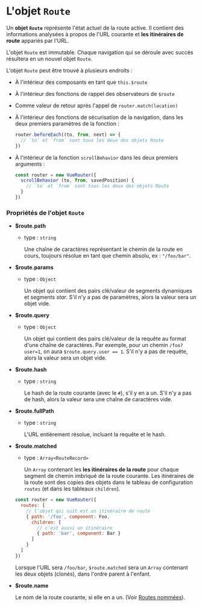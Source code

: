 # L'objet `Route`

Un **objet `Route`** représente l'état actuel de la route active. Il contient des informations analysées à propos de l'URL courante et **les itinéraires de route** appariés par l'URL.

L'objet `Route` est immutable. Chaque navigation qui se déroule avec succès résultera en un nouvel objet `Route`.

L'objet `Route` peut être trouvé à plusieurs endroits :

- À l'intérieur des composants en tant que `this.$route`

- À l'intérieur des fonctions de rappel des observateurs de `$route`

- Comme valeur de retour après l'appel de `router.match(location)`

- À l'intérieur des fonctions de sécurisation de la navigation, dans les deux premiers paramètres de la fonction :

  ``` js
  router.beforeEach((to, from, next) => {
    // `to` et `from` sont tous les deux des objets Route
  })
  ```

- À l'intérieur de la fonction `scrollBehavior` dans les deux premiers arguments :

  ``` js
  const router = new VueRouter({
    scrollBehavior (to, from, savedPosition) {
      // `to` et `from` sont tous les deux des objets Route
    }
  })
  ```

### Propriétés de l'objet `Route`

- **$route.path**

  - type : `string`

    Une chaîne de caractères représentant le chemin de la route en cours, toujours résolue en tant que chemin absolu, ex : `"/foo/bar"`.

- **$route.params**

  - type : `Object`

    Un objet qui contient des pairs clé/valeur de segments dynamiques et segments *star*. S'il n'y a pas de paramètres, alors la valeur sera un objet vide.

- **$route.query**

  - type : `Object`

    Un objet qui contient des pairs clé/valeur de la requête au format d'une chaîne de caractères. Par exemple, pour un chemin `/foo?user=1`, on aura `$route.query.user == 1`. S'il n'y a pas de requête, alors la valeur sera un objet vide.
    
- **$route.hash**

  - type : `string`

    Le hash de la route courante (avec le `#`), s'il y en a un. S'il n'y a pas de hash, alors la valeur sera une chaîne de caractères vide.

- **$route.fullPath**

  - type : `string`

    L'URL entièrement résolue, incluant la requête et le hash.

- **$route.matched**

  - type : `Array<RouteRecord>`

    Un `Array` contenant les **les itinéraires de la route** pour chaque segment de chemin imbriqué de la route courante. Les itinéraires de la route sont des copies des objets dans le tableau de configuration `routes` (et dans les tableaux `children`).

  ``` js
  const router = new VueRouter({
    routes: [
      // l'objet qui suit est un itinéraire de route
      { path: '/foo', component: Foo,
        children: [
          // c'est aussi un itinéraire
          { path: 'bar', component: Bar }
        ]
      }
    ]
  })
  ```

  Lorsque l'URL sera `/foo/bar`, `$route.matched` sera un `Array` contenant les deux objets (clonés), dans l'ordre parent à l'enfant.

- **$route.name**

  Le nom de la route courante, si elle en a un. (Voir [Routes nommées](../essentials/named-routes.md)).
